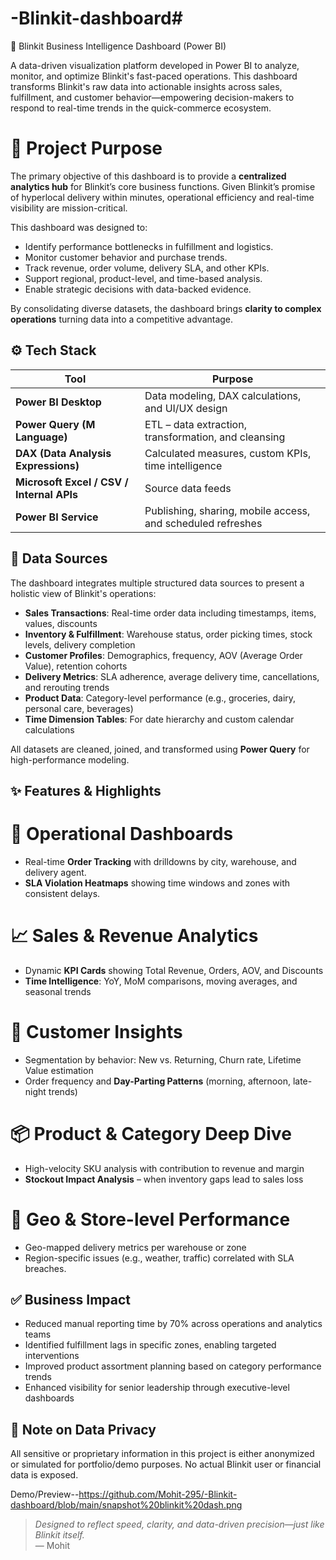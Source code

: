   # -Blinkit-dashboard# 
  
  🚀 Blinkit Business Intelligence Dashboard (Power BI)

A data-driven visualization platform developed in Power BI to analyze, monitor, and optimize Blinkit's fast-paced operations. This dashboard transforms Blinkit's raw data into actionable insights across sales, fulfillment, and customer behavior—empowering decision-makers to respond to real-time trends in the quick-commerce ecosystem.




# 🎯 Project Purpose

The primary objective of this dashboard is to provide a **centralized analytics hub** for Blinkit’s core business functions. Given Blinkit’s promise of hyperlocal delivery within minutes, operational efficiency and real-time visibility are mission-critical.

This dashboard was designed to:
- Identify performance bottlenecks in fulfillment and logistics.
- Monitor customer behavior and purchase trends.
- Track revenue, order volume, delivery SLA, and other KPIs.
- Support regional, product-level, and time-based analysis.
- Enable strategic decisions with data-backed evidence.

By consolidating diverse datasets, the dashboard brings **clarity to complex operations** turning data into a competitive advantage.




## ⚙️ Tech Stack

|                   Tool                          |                     Purpose                                      |
|-------------------------------------------------|------------------------------------------------------------------|
| **Power BI Desktop**                            | Data modeling, DAX calculations, and UI/UX design                |
| **Power Query (M Language)**                    | ETL – data extraction, transformation, and cleansing             |
| **DAX (Data Analysis Expressions)**             | Calculated measures, custom KPIs, time intelligence              |
| **Microsoft Excel / CSV / Internal APIs**       | Source data feeds                                                |
| **Power BI Service**                            | Publishing, sharing, mobile access, and scheduled refreshes      |





## 🧮 Data Sources

The dashboard integrates multiple structured data sources to present a holistic view of Blinkit's operations:

- **Sales Transactions**:              Real-time order data including timestamps, items, values, discounts
- **Inventory & Fulfillment**:         Warehouse status, order picking times, stock levels, delivery completion
- **Customer Profiles**:               Demographics, frequency, AOV (Average Order Value), retention cohorts
- **Delivery Metrics**:                SLA adherence, average delivery time, cancellations, and rerouting trends
- **Product Data**:                    Category-level performance (e.g., groceries, dairy, personal care, beverages)
- **Time Dimension Tables**:           For date hierarchy and custom calendar calculations

All datasets are cleaned, joined, and transformed using **Power Query** for high-performance modeling.




## ✨ Features & Highlights

# 🧭 Operational Dashboards
- Real-time **Order Tracking** with drilldowns by city, warehouse, and delivery agent.
- **SLA Violation Heatmaps** showing time windows and zones with consistent delays.

# 📈 Sales & Revenue Analytics
- Dynamic **KPI Cards** showing Total Revenue, Orders, AOV, and Discounts
- **Time Intelligence**: YoY, MoM comparisons, moving averages, and seasonal trends

# 👤 Customer Insights
- Segmentation by behavior: New vs. Returning, Churn rate, Lifetime Value estimation
- Order frequency and **Day-Parting Patterns** (morning, afternoon, late-night trends)

# 📦 Product & Category Deep Dive
- High-velocity SKU analysis with contribution to revenue and margin
- **Stockout Impact Analysis** – when inventory gaps lead to sales loss

# 📍 Geo & Store-level Performance
- Geo-mapped delivery metrics per warehouse or zone
- Region-specific issues (e.g., weather, traffic) correlated with SLA breaches.





## ✅ Business Impact

- Reduced manual reporting time by 70% across operations and analytics teams
- Identified fulfillment lags in specific zones, enabling targeted interventions
- Improved product assortment planning based on category performance trends
- Enhanced visibility for senior leadership through executive-level dashboards



## 🔐 Note on Data Privacy

All sensitive or proprietary information in this project is either anonymized or simulated for portfolio/demo purposes. No actual Blinkit user or financial data is exposed.

Demo/Preview--https://github.com/Mohit-295/-Blinkit-dashboard/blob/main/snapshot%20blinkit%20dash.png

> _Designed to reflect speed, clarity, and data-driven precision—just like Blinkit itself._  
> — Mohit
